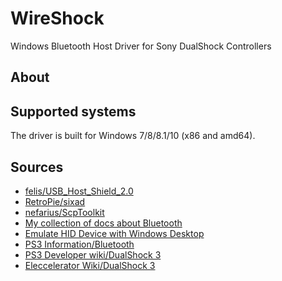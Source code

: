 # WireShock
Windows Bluetooth Host Driver for Sony DualShock Controllers

## About

## Supported systems
The driver is built for Windows 7/8/8.1/10 (x86 and amd64).

## Sources
 * [felis/USB_Host_Shield_2.0](<https://github.com/felis/USB_Host_Shield_2.0>)
 * [RetroPie/sixad](<https://github.com/RetroPie/sixad>)
 * [nefarius/ScpToolkit](<https://github.com/nefarius/ScpToolkit>)
 * [My collection of docs about Bluetooth](<https://cloud.nefarius.at/s/BKMWItpNLHKC5zA>)
 * [Emulate HID Device with Windows Desktop](<https://nadavrub.wordpress.com/2015/07/17/simulate-hid-device-with-windows-desktop/>)
 * [PS3 Information/Bluetooth](<https://github.com/felis/USB_Host_Shield_2.0/wiki/PS3-Information#Bluetooth>)
 * [PS3 Developer wiki/DualShock 3](<http://www.psdevwiki.com/ps3/DualShock_3>)
 * [Eleccelerator Wiki/DualShock 3](<http://eleccelerator.com/wiki/index.php?title=DualShock_3>)